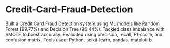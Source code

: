 # Credit-Card-Fraud-Detection
Built a Credit Card Fraud Detection system using ML models like Random Forest (99.77%) and Decision Tree (99.44%). Tackled class imbalance with SMOTE to boost accuracy. Evaluated using precision, recall, F1-score, and confusion matrix. Tools used: Python, scikit-learn, pandas, matplotlib.
